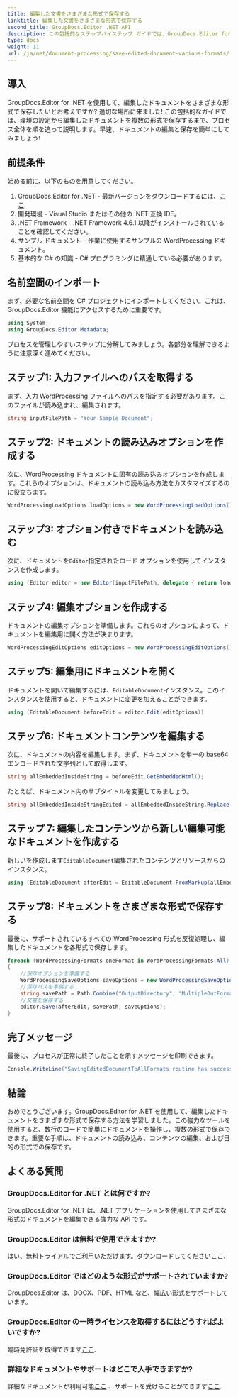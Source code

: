 ```yaml
---
title: 編集した文書をさまざまな形式で保存する
linktitle: 編集した文書をさまざまな形式で保存する
second_title: GroupDocs.Editor .NET API
description: この包括的なステップバイステップ ガイドでは、GroupDocs.Editor for .NET を使用して編集したドキュメントをさまざまな形式で保存する方法を学習します。
type: docs
weight: 11
url: /ja/net/document-processing/save-edited-document-various-formats/
---
```

## 導入
GroupDocs.Editor for .NET を使用して、編集したドキュメントをさまざまな形式で保存したいとお考えですか? 適切な場所に来ました! この包括的なガイドでは、環境の設定から編集したドキュメントを複数の形式で保存するまで、プロセス全体を順を追って説明します。早速、ドキュメントの編集と保存を簡単にしてみましょう!
## 前提条件
始める前に、以下のものを用意してください。
1.  GroupDocs.Editor for .NET - 最新バージョンをダウンロードするには、[ここ](https://releases.groupdocs.com/editor/net/).
2. 開発環境 - Visual Studio またはその他の .NET 互換 IDE。
3. .NET Framework - .NET Framework 4.6.1 以降がインストールされていることを確認してください。
4. サンプル ドキュメント - 作業に使用するサンプルの WordProcessing ドキュメント。
5. 基本的な C# の知識 - C# プログラミングに精通している必要があります。
## 名前空間のインポート
まず、必要な名前空間を C# プロジェクトにインポートしてください。これは、GroupDocs.Editor 機能にアクセスするために重要です。
```csharp
using System;
using GroupDocs.Editor.Metadata;
```
プロセスを管理しやすいステップに分解してみましょう。各部分を理解できるように注意深く進めてください。
## ステップ1: 入力ファイルへのパスを取得する
まず、入力 WordProcessing ファイルへのパスを指定する必要があります。このファイルが読み込まれ、編集されます。
```csharp
string inputFilePath = "Your Sample Document";
```
## ステップ2: ドキュメントの読み込みオプションを作成する
次に、WordProcessing ドキュメントに固有の読み込みオプションを作成します。これらのオプションは、ドキュメントの読み込み方法をカスタマイズするのに役立ちます。
```csharp
WordProcessingLoadOptions loadOptions = new WordProcessingLoadOptions();
```
## ステップ3: オプション付きでドキュメントを読み込む
次に、ドキュメントを`Editor`指定されたロード オプションを使用してインスタンスを作成します。
```csharp
using (Editor editor = new Editor(inputFilePath, delegate { return loadOptions; }))
```
## ステップ4: 編集オプションを作成する
ドキュメントの編集オプションを準備します。これらのオプションによって、ドキュメントを編集用に開く方法が決まります。
```csharp
WordProcessingEditOptions editOptions = new WordProcessingEditOptions();
```
## ステップ5: 編集用にドキュメントを開く
ドキュメントを開いて編集するには、`EditableDocument`インスタンス。このインスタンスを使用すると、ドキュメントに変更を加えることができます。
```csharp
using (EditableDocument beforeEdit = editor.Edit(editOptions))
```
## ステップ6: ドキュメントコンテンツを編集する
次に、ドキュメントの内容を編集します。まず、ドキュメントを単一の base64 エンコードされた文字列として取得します。
```csharp
string allEmbeddedInsideString = beforeEdit.GetEmbeddedHtml();
```
たとえば、ドキュメント内のサブタイトルを変更してみましょう。
```csharp
string allEmbeddedInsideStringEdited = allEmbeddedInsideString.Replace("Subtitle", "Edited subtitle");
```
## ステップ 7: 編集したコンテンツから新しい編集可能なドキュメントを作成する
新しいを作成します`EditableDocument`編集されたコンテンツとリソースからのインスタンス。
```csharp
using (EditableDocument afterEdit = EditableDocument.FromMarkup(allEmbeddedInsideStringEdited, null))
```
## ステップ8: ドキュメントをさまざまな形式で保存する
最後に、サポートされているすべての WordProcessing 形式を反復処理し、編集したドキュメントを各形式で保存します。
```csharp
foreach (WordProcessingFormats oneFormat in WordProcessingFormats.All)
{
    //保存オプションを準備する
    WordProcessingSaveOptions saveOptions = new WordProcessingSaveOptions(oneFormat);
    //保存パスを準備する
    string savePath = Path.Combine("OutputDirectory", "MultipleOutFormats." + saveOptions.OutputFormat.Extension);
    //文書を保存する
    editor.Save(afterEdit, savePath, saveOptions);
}
```
## 完了メッセージ
最後に、プロセスが正常に終了したことを示すメッセージを印刷できます。
```csharp
Console.WriteLine("SavingEditedDocumentToAllFormats routine has successfully finished");
```
## 結論
おめでとうございます。GroupDocs.Editor for .NET を使用して、編集したドキュメントをさまざまな形式で保存する方法を学習しました。この強力なツールを使用すると、数行のコードで簡単にドキュメントを操作し、複数の形式で保存できます。重要な手順は、ドキュメントの読み込み、コンテンツの編集、および目的の形式での保存です。
## よくある質問
### GroupDocs.Editor for .NET とは何ですか?
GroupDocs.Editor for .NET は、.NET アプリケーションを使用してさまざまな形式のドキュメントを編集できる強力な API です。
### GroupDocs.Editor は無料で使用できますか?
はい、無料トライアルでご利用いただけます。ダウンロードしてください[ここ](https://releases.groupdocs.com/).
### GroupDocs.Editor ではどのような形式がサポートされていますか?
GroupDocs.Editor は、DOCX、PDF、HTML など、幅広い形式をサポートしています。
### GroupDocs.Editor の一時ライセンスを取得するにはどうすればよいですか?
臨時免許証を取得できます[ここ](https://purchase.groupdocs.com/temporary-license/).
### 詳細なドキュメントやサポートはどこで入手できますか?
詳細なドキュメントが利用可能[ここ](https://reference.groupdocs.com/editor/net/) 、サポートを受けることができます[ここ](https://forum.groupdocs.com/c/editor/20).